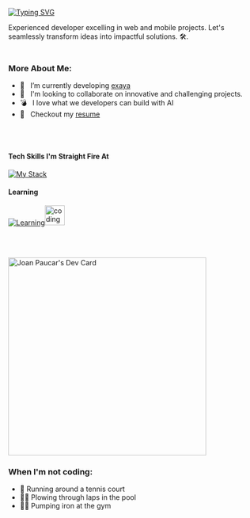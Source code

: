 [![Typing SVG](https://readme-typing-svg.herokuapp.com?font=Pacifico&size=30&pause=1000&color=3D3B40&repeat=false&random=false&width=435&height=70&lines=Hallo+%F0%9F%91%8B%2C+It's+Joan+Paucar)](https://git.io/typing-svg)


Experienced developer excelling in web and mobile projects. Let's seamlessly transform ideas into impactful solutions. 🛠️. 
<br/>
<br/>
  
### More About Me:

- 🔭 &nbsp; I’m currently developing [exaya](https://github.com/Dv-Joan/exaya)
- 🤝 &nbsp; I'm looking to collaborate on innovative and challenging projects.
- 💣 &nbsp; I love what we developers can build with AI 
- 📝 &nbsp; Checkout my [resume](https://drive.google.com/file/d/1GX_6LA0mHZQXLjNgOFYd78FnFssOvztv/view?usp=sharing)

<br></br>
#### Tech Skills I'm Straight Fire At

[![My Stack](https://skillicons.dev/icons?i=react,nextjs,ts,prisma,tailwind,git,apollo,mysql,mongodb,docker,figma,webflow)](https://skillicons.dev)

#### Learning

[![Learning](https://skillicons.dev/icons?i=rust,redis,tensorflow,ae)](https://skillicons.dev)<img src="https://media.giphy.com/media/v9lZy0d0A1rp3qg3ff/giphy.gif" alt="coding gif" width="40">

<br></br>

<a href="https://app.daily.dev/joanpaucar"><img src="https://github.com/Dv-Joan/Dv-Joan/blob/main/devcard.svg" width="400" alt="Joan Paucar's Dev Card"/></a>

  ### When I'm not coding:

- 👟 Running around a tennis court
- 🏊‍♂️ Plowing through laps in the pool
- 🏋️‍♂️ Pumping iron at the gym


